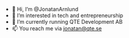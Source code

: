 - 👋 Hi, I’m @JonatanArnlund
- 👀 I’m interested in tech and entrepreneurship
- 🌱 I’m currently running QTE Development AB
- 📫 You reach me via jonatan@qte.se

<!---
JonatanArnlund/JonatanArnlund is a ✨ special ✨ repository because its `README.md` (this file) appears on your GitHub profile.
You can click the Preview link to take a look at your changes.
--->
